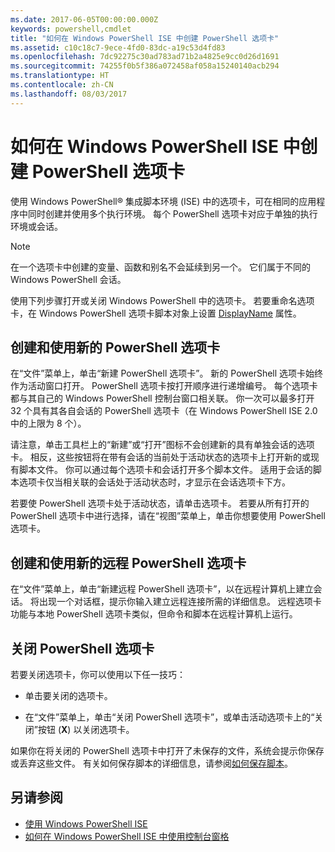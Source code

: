 ```yaml
---
ms.date: 2017-06-05T00:00:00.000Z
keywords: powershell,cmdlet
title: "如何在 Windows PowerShell ISE 中创建 PowerShell 选项卡"
ms.assetid: c10c18c7-9ece-4fd0-83dc-a19c53d4fd83
ms.openlocfilehash: 7dc92275c30ad783ad71b2a4825e9cc0d26d1691
ms.sourcegitcommit: 74255f0b5f386a072458af058a15240140acb294
ms.translationtype: HT
ms.contentlocale: zh-CN
ms.lasthandoff: 08/03/2017
---
```

# <a name="how-to-create-a-powershell-tab-in-windows-powershell-ise"></a>如何在 Windows PowerShell ISE 中创建 PowerShell 选项卡
使用 Windows PowerShell® 集成脚本环境 (ISE) 中的选项卡，可在相同的应用程序中同时创建并使用多个执行环境。 每个 PowerShell 选项卡对应于单独的执行环境或会话。

> [!NOTE]
> 在一个选项卡中创建的变量、函数和别名不会延续到另一个。 它们属于不同的 Windows PowerShell 会话。

使用下列步骤打开或关闭 Windows PowerShell 中的选项卡。 若要重命名选项卡，在 Windows PowerShell 选项卡脚本对象上设置 [DisplayName](The-PowerShellTab-Object.md#Displayname) 属性。

## <a name="to-create-and-use-a-new-powershell-tab"></a>创建和使用新的 PowerShell 选项卡
在“文件”菜单上，单击“新建 PowerShell 选项卡”。 新的 PowerShell 选项卡始终作为活动窗口打开。 PowerShell 选项卡按打开顺序进行递增编号。 每个选项卡都与其自己的 Windows PowerShell 控制台窗口相关联。 你一次可以最多打开 32 个具有其各自会话的 PowerShell 选项卡（在 Windows PowerShell ISE 2.0 中的上限为 8 个）。

请注意，单击工具栏上的“新建”或“打开”图标不会创建新的具有单独会话的选项卡。  相反，这些按钮将在带有会话的当前处于活动状态的选项卡上打开新的或现有脚本文件。 你可以通过每个选项卡和会话打开多个脚本文件。 适用于会话的脚本选项卡仅当相关联的会话处于活动状态时，才显示在会话选项卡下方。

若要使 PowerShell 选项卡处于活动状态，请单击选项卡。 若要从所有打开的 PowerShell 选项卡中进行选择，请在“视图”菜单上，单击你想要使用 PowerShell 选项卡。

## <a name="to-create-and-use-a-new-remote-powershell-tab"></a>创建和使用新的远程 PowerShell 选项卡
在“文件”菜单上，单击“新建远程 PowerShell 选项卡”，以在远程计算机上建立会话。 将出现一个对话框，提示你输入建立远程连接所需的详细信息。 远程选项卡功能与本地 PowerShell 选项卡类似，但命令和脚本在远程计算机上运行。

## <a name="to-close-a-powershell-tab"></a>关闭 PowerShell 选项卡
若要关闭选项卡，你可以使用以下任一技巧：

-   单击要关闭的选项卡。

-   在“文件”菜单上，单击“关闭 PowerShell 选项卡”，或单击活动选项卡上的“关闭”按钮 (**X**) 以关闭选项卡。

如果你在将关闭的 PowerShell 选项卡中打开了未保存的文件，系统会提示你保存或丢弃这些文件。 有关如何保存脚本的详细信息，请参阅[如何保存脚本](https://technet.microsoft.com/library/162f594d-efd3-4234-9960-45e56e6eadc8)。

## <a name="see-also"></a>另请参阅
- [使用 Windows PowerShell ISE](Using-the-Windows-PowerShell-ISE.md)
- [如何在 Windows PowerShell ISE 中使用控制台窗格](How-to-Use-the-Console-Pane-in-the-Windows-PowerShell-ISE.md)

